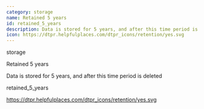```yaml
---
category: storage
name: Retained 5 years
id: retained_5_years
description: Data is stored for 5 years, and after this time period is deleted
icon: https://dtpr.helpfulplaces.com/dtpr_icons/retention/yes.svg
---
```

storage

Retained 5 years

Data is stored for 5 years, and after this time period is deleted

retained_5_years

https://dtpr.helpfulplaces.com/dtpr_icons/retention/yes.svg